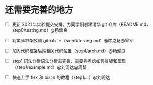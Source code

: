 # 还需要完善的地方

- [ ] 更新 2021 年实验提交安排，为同学们创建清华 git 仓库（README.md，step0/testing.md）@杨耀良
- [ ] 将实验框架放到 github 上（step0/testing.md）@陈之杨@曾军
- [ ] 加入代码框架后端相关代码位置（step1/arch.md）@杨耀良
- [ ] step1 词法分析语法分析需完善，需要排考虑如何排版和呈现（step1/example.md）@刘润达@周智
- [ ] 快速上手 flex 和 bison 的教程（step1/...）@刘润达

